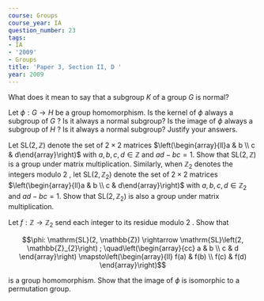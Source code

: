 ```yaml
---
course: Groups
course_year: IA
question_number: 23
tags:
- IA
- '2009'
- Groups
title: 'Paper 3, Section II, D '
year: 2009
---
```




What does it mean to say that a subgroup $K$ of a group $G$ is normal?

Let $\phi: G \rightarrow H$ be a group homomorphism. Is the kernel of $\phi$ always a subgroup of $G$ ? Is it always a normal subgroup? Is the image of $\phi$ always a subgroup of $H$ ? Is it always a normal subgroup? Justify your answers.

Let $\mathrm{SL}(2, \mathbb{Z})$ denote the set of $2 \times 2$ matrices $\left(\begin{array}{ll}a & b \\ c & d\end{array}\right)$ with $a, b, c, d \in \mathbb{Z}$ and $a d-b c=1$. Show that $\mathrm{SL}(2, \mathbb{Z})$ is a group under matrix multiplication. Similarly, when $\mathbb{Z}_{2}$ denotes the integers modulo 2 , let $\mathrm{SL}\left(2, \mathbb{Z}_{2}\right)$ denote the set of $2 \times 2$ matrices $\left(\begin{array}{ll}a & b \\ c & d\end{array}\right)$ with $a, b, c, d \in \mathbb{Z}_{2}$ and $a d-b c=1$. Show that $\mathrm{SL}\left(2, \mathbb{Z}_{2}\right)$ is also a group under matrix multiplication.

Let $f: \mathbb{Z} \rightarrow \mathbb{Z}_{2}$ send each integer to its residue modulo 2 . Show that

$$\phi: \mathrm{SL}(2, \mathbb{Z}) \rightarrow \mathrm{SL}\left(2, \mathbb{Z}_{2}\right) ; \quad\left(\begin{array}{cc}
a & b \\
c & d
\end{array}\right) \mapsto\left(\begin{array}{ll}
f(a) & f(b) \\
f(c) & f(d)
\end{array}\right)$$

is a group homomorphism. Show that the image of $\phi$ is isomorphic to a permutation group.